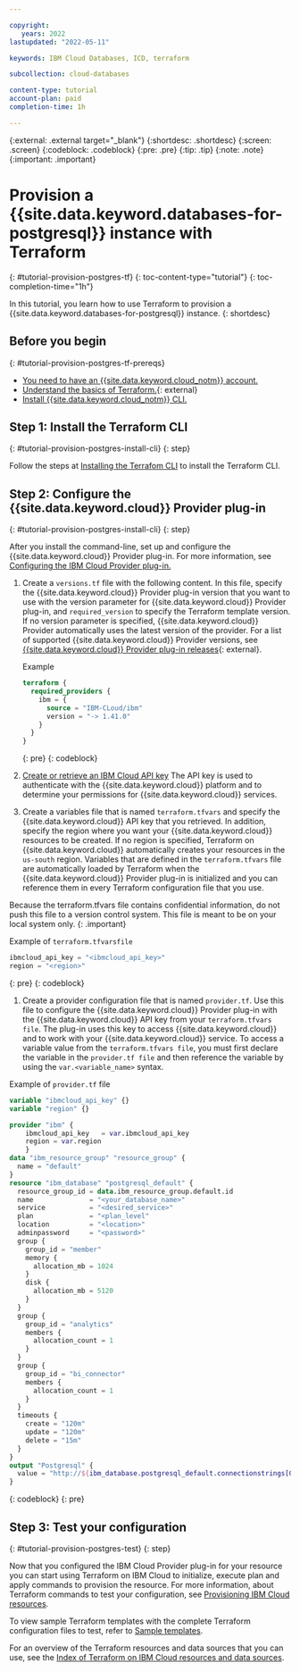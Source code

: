 ```yaml
---

copyright:
   years: 2022
lastupdated: "2022-05-11"

keywords: IBM Cloud Databases, ICD, terraform

subcollection: cloud-databases

content-type: tutorial
account-plan: paid
completion-time: 1h

---
```


{:external: .external target="_blank"}
{:shortdesc: .shortdesc}
{:screen: .screen}
{:codeblock: .codeblock}
{:pre: .pre}
{:tip: .tip}
{:note: .note}
{:important: .important}

# Provision a {{site.data.keyword.databases-for-postgresql}} instance with Terraform
{: #tutorial-provision-postgres-tf}
{: toc-content-type="tutorial"} 
{: toc-completion-time="1h"} 

In this tutorial, you learn how to use Terraform to provision a {{site.data.keyword.databases-for-postgresql}} instance.
{: shortdesc}

## Before you begin
{: #tutorial-provision-postgres-tf-prereqs}

* [You need to have an {{site.data.keyword.cloud_notm}} account.](https://cloud.ibm.com/registration)
* [Understand the basics of Terraform.](https://www.terraform.io/intro){: external}
* [Install {{site.data.keyword.cloud_notm}} CLI.](/docs/cli?topic=cli-install-ibmcloud-cli)

## Step 1: Install the Terraform CLI
{: #tutorial-provision-postgres-install-cli}
{: step}

Follow the steps at [Installing the Terrafom CLI](/docs/ibm-cloud-provider-for-terraform?topic=ibm-cloud-provider-for-terraform-getting-started) to install the Terraform CLI.

## Step 2: Configure the {{site.data.keyword.cloud}} Provider plug-in
{: #tutorial-provision-postgres-install-cli}
{: step}

After you install the command-line, set up and configure the {{site.data.keyword.cloud}} Provider plug-in. For more information, see [Configuring the IBM Cloud Provider plug-in.](/docs/ibm-cloud-provider-for-terraform?topic=ibm-cloud-provider-for-terraform-getting-started#install_provider)

1. Create a `versions.tf` file with the following content. In this file, specify the {{site.data.keyword.cloud}} Provider plug-in version that you want to use with the version parameter for {{site.data.keyword.cloud}} Provider plug-in, and `required_version` to specify the Terraform template version. If no version parameter is specified, {{site.data.keyword.cloud}} Provider automatically uses the latest version of the provider. For a list of supported {{site.data.keyword.cloud}} Provider versions, see [{{site.data.keyword.cloud}} Provider plug-in releases](https://github.com/IBM-Cloud/terraform-provider-ibm/releases){: external}.

   Example
   ```terraform
   terraform {
     required_providers {
       ibm = {
         source = "IBM-CLoud/ibm"
         version = "-> 1.41.0"
       }
     }
   }
   ```
   {: pre}
   {: codeblock}

1. [Create or retrieve an IBM Cloud API key](/docs/account?topic=account-userapikey#create_user_key) The API key is used to authenticate with the {{site.data.keyword.cloud}} platform and to determine your permissions for {{site.data.keyword.cloud}} services.
1. Create a variables file that is named `terraform.tfvars` and specify the {{site.data.keyword.cloud}} API key that you retrieved. In addition, specify the region where you want your {{site.data.keyword.cloud}} resources to be created. If no region is specified, Terraform on {{site.data.keyword.cloud}} automatically creates your resources in the `us-south` region. Variables that are defined in the `terraform.tfvars` file are automatically loaded by Terraform when the {{site.data.keyword.cloud}} Provider plug-in is initialized and you can reference them in every Terraform configuration file that you use.

Because the terraform.tfvars file contains confidential information, do not push this file to a version control system. This file is meant to be on your local system only.
{: .important}

Example of `terraform.tfvarsfile`
```terraform
ibmcloud_api_key = "<ibmcloud_api_key>"
region = "<region>"
```
{: pre}
{: codeblock}

1. Create a provider configuration file that is named `provider.tf`. Use this file to configure the {{site.data.keyword.cloud}} Provider plug-in with the {{site.data.keyword.cloud}} API key from your `terraform.tfvars file`. The plug-in uses this key to access {{site.data.keyword.cloud}} and to work with your {{site.data.keyword.cloud}} service. To access a variable value from the `terraform.tfvars file`, you must first declare the variable in the `provider.tf file` and then reference the variable by using the `var.<variable_name>` syntax.

Example of `provider.tf` file

```terraform
variable "ibmcloud_api_key" {}
variable "region" {}

provider "ibm" {
    ibmcloud_api_key   = var.ibmcloud_api_key
    region = var.region
    }
data "ibm_resource_group" "resource_group" {
  name = "default"
}
resource "ibm_database" "postgresql_default" {
  resource_group_id = data.ibm_resource_group.default.id 
  name              = "<your_database_name>"
  service           = "<desired_service>"
  plan              = "<plan_level" 
  location          = "<location>" 
  adminpassword     = "<password>" 
  group {
    group_id = "member"
    memory {
      allocation_mb = 1024
    }
    disk {
      allocation_mb = 5120
    }
  }
  group {
    group_id = "analytics"
    members {
      allocation_count = 1
    }
  }
  group {
    group_id = "bi_connector"
    members {
      allocation_count = 1
    }
  }
  timeouts {
    create = "120m"
    update = "120m"
    delete = "15m"
  }
}
output "Postgresql" {
  value = "http://${ibm_database.postgresql_default.connectionstrings[0].composed}"
}
```
{: codeblock}
{: pre}

## Step 3: Test your configuration
{: #tutorial-provision-postgres-test}
{: step}

Now that you configured the IBM Cloud Provider plug-in for your resource you can start using Terraform on IBM Cloud to initialize, execute plan and apply commands to provision the resource. For more information, about Terraform commands to test your configuration, see [Provisioning IBM Cloud resources](/docs/ibm-cloud-provider-for-terraform?topic=ibm-cloud-provider-for-terraform-manage_resources#provision_resources).

To view sample Terraform templates with the complete Terraform configuration files to test, refer to [Sample templates](/docs/ibm-cloud-provider-for-terraform?topic=ibm-cloud-provider-for-terraform-provider-template#sample-templates).

For an overview of the Terraform resources and data sources that you can use, see the [Index of Terraform on IBM Cloud resources and data sources](/docs/ibm-cloud-provider-for-terraform?topic=ibm-cloud-provider-for-terraform-resources-datasource-list).

